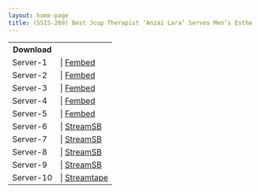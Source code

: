 ```yaml
---
layout: home-page
title: (SSIS-269) Best Jcup Therapist ‘Anzai Lara’ Serves Men’s Esthe
---
```


<table><tbody>
<tr>
<th>Download</th>
</tr>
<tr>
<td>Server-1</td>
<td>| <a href="https://smartshare.tv/f/1e80wbj11lwe1jd" target="_blank">Fembed</a></td>
</tr>
<tr>
<td>Server-2</td>
<td>| <a href="https://www.watchjavnow.xyz/f/pzl5gump62kq1ym" target="_blank">Fembed</a></td>
</tr>
<tr>
<td>Server-3</td>
<td>| <a href="https://javhdfree.icu/f/-e-x3upj8l18egq" target="_blank">Fembed</a></td>
</tr>
<tr>
<td>Server-4</td>
<td>| <a href="https://vanfem.com/f/g5yzlc-25y2dk3r?asgtbndr=1" target="_blank">Fembed</a></td>
</tr>
<tr>
<td>Server-5</td>
<td>| <a href="https://cloudrls.com/f/qj4grhe117znpkg" target="_blank">Fembed</a></td>
</tr>
<tr>
<td>Server-6</td>
<td>| <a href="https://acgwa.com/d/laidubzapbs7" target="_blank">StreamSB</a></td>
</tr>
<tr>
<td>Server-7</td>
<td>| <a href="https://javside.com/d/ua2n5hw0r4h8.html" target="_blank">StreamSB</a></td>
</tr>
<tr>
<td>Server-8</td>
<td>| <a href="https://watchsb.com/d/qj0mdwbjm9gl.html" target="_blank">StreamSB</a></td>
</tr>
<tr>
<td>Server-9</td>
<td>| <a href="https://tubesb.com/d/su6t52fdz8jp.html" target="_blank">StreamSB</a></td>
</tr>
<tr>
<td>Server-10</td>
<td>| <a href="https://streamtape.com/v/yd0DlRgo7jf1qy0" target="_blank">Streamtape</a></td>
</tr>
</tbody></table>
